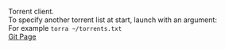 Torrent client.\
To specify another torrent list at start, launch with an argument:\
For example ```torra ~/torrents.txt```\
[Git Page](https://github.com/colin-i/tora)
